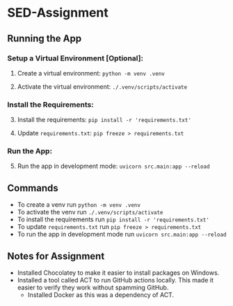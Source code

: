 # SED-Assignment

## Running the App

### Setup a Virtual Environment [Optional]: 

1. Create a virtual environment: `python -m venv .venv`

2. Activate the virtual environment: `./.venv/scripts/activate`

### Install the Requirements: 

3. Install the requirements: `pip install -r 'requirements.txt'`

4. Update `requirements.txt`: `pip freeze > requirements.txt`

### Run the App: 

5. Run the app in development mode: `uvicorn src.main:app --reload`


## Commands

- To create a venv run `python -m venv .venv`
- To activate the venv run `./.venv/scripts/activate`
- To install the requirements run `pip install -r 'requirements.txt'`
- To update `requirements.txt` run `pip freeze > requirements.txt`
- To run the app in development mode run `uvicorn src.main:app --reload`

## Notes for Assignment

- Installed Chocolatey to make it easier to install packages on Windows.
- Installed a tool called ACT to run GitHub actions locally. This made it easier to verify they work without spamming GitHub.
  - Installed Docker as this was a dependency of ACT.